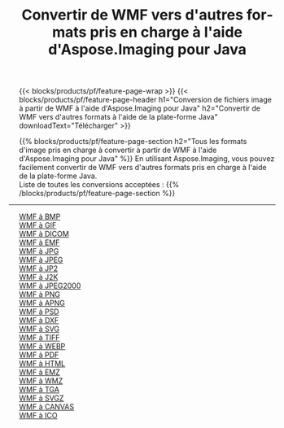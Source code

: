 ﻿---
title: Convertir de WMF vers d'autres formats pris en charge à l'aide d'Aspose.Imaging pour Java 
weight: 3920
url: /fr/java/conversion/from/wmf 
lang: fr
langdirlevel: 2
locales: zh-hans,ja,it,ru,de,es,fr,nl,id,lt,pl,pt,vi,tr,ko,zh-hant,ar,hi,th,sv,cs,uk,he
description: En utilisant Aspose.Imaging, vous pouvez facilement convertir de WMF vers d'autres formats à l'aide de la plate-forme Java
---

{{< blocks/products/pf/feature-page-wrap >}}
{{< blocks/products/pf/feature-page-header h1="Conversion de fichiers image à partir de WMF à l'aide d'Aspose.Imaging pour Java" h2="Convertir de WMF vers d'autres formats à l'aide de la plate-forme Java" downloadText="Télécharger" >}}


{{% blocks/products/pf/feature-page-section  h2="Tous les formats d'image pris en charge à convertir à partir de WMF à l'aide d'Aspose.Imaging pour Java" %}}
En utilisant Aspose.Imaging, vous pouvez facilement convertir de WMF vers d'autres formats pris en charge à l'aide de la plate-forme Java.
<br/>
Liste de toutes les conversions acceptées :
{{% /blocks/products/pf/feature-page-section %}}
<div class="container-fluid productfamilypage bg-gray">
    <div class="convertypes bg-gray agp-content section">
        <div class="container">
		<hr style="margin-left:-20px;"/>
		<div class="row other-converters">
		    <div class='col-md-2 other-converter remove-lp remove-rp'><a href="/imaging/fr/java/conversion/wmf-to-bmp" >WMF à BMP</a></div><div class='col-md-2 other-converter remove-lp remove-rp'><a href="/imaging/fr/java/conversion/wmf-to-gif" >WMF à GIF</a></div><div class='col-md-2 other-converter remove-lp remove-rp'><a href="/imaging/fr/java/conversion/wmf-to-dicom" >WMF à DICOM</a></div><div class='col-md-2 other-converter remove-lp remove-rp'><a href="/imaging/fr/java/conversion/wmf-to-emf" >WMF à EMF</a></div><div class='col-md-2 other-converter remove-lp remove-rp'><a href="/imaging/fr/java/conversion/wmf-to-jpg" >WMF à JPG</a></div><div class='col-md-2 other-converter remove-lp remove-rp'><a href="/imaging/fr/java/conversion/wmf-to-jpeg" >WMF à JPEG</a></div><div class='col-md-2 other-converter remove-lp remove-rp'><a href="/imaging/fr/java/conversion/wmf-to-jp2" >WMF à JP2</a></div><div class='col-md-2 other-converter remove-lp remove-rp'><a href="/imaging/fr/java/conversion/wmf-to-j2k" >WMF à J2K</a></div><div class='col-md-2 other-converter remove-lp remove-rp'><a href="/imaging/fr/java/conversion/wmf-to-jpeg2000" >WMF à JPEG2000</a></div><div class='col-md-2 other-converter remove-lp remove-rp'><a href="/imaging/fr/java/conversion/wmf-to-png" >WMF à PNG</a></div><div class='col-md-2 other-converter remove-lp remove-rp'><a href="/imaging/fr/java/conversion/wmf-to-apng" >WMF à APNG</a></div><div class='col-md-2 other-converter remove-lp remove-rp'><a href="/imaging/fr/java/conversion/wmf-to-psd" >WMF à PSD</a></div><div class='col-md-2 other-converter remove-lp remove-rp'><a href="/imaging/fr/java/conversion/wmf-to-dxf" >WMF à DXF</a></div><div class='col-md-2 other-converter remove-lp remove-rp'><a href="/imaging/fr/java/conversion/wmf-to-svg" >WMF à SVG</a></div><div class='col-md-2 other-converter remove-lp remove-rp'><a href="/imaging/fr/java/conversion/wmf-to-tiff" >WMF à TIFF</a></div><div class='col-md-2 other-converter remove-lp remove-rp'><a href="/imaging/fr/java/conversion/wmf-to-webp" >WMF à WEBP</a></div><div class='col-md-2 other-converter remove-lp remove-rp'><a href="/imaging/fr/java/conversion/wmf-to-pdf" >WMF à PDF</a></div><div class='col-md-2 other-converter remove-lp remove-rp'><a href="/imaging/fr/java/conversion/wmf-to-html" >WMF à HTML</a></div><div class='col-md-2 other-converter remove-lp remove-rp'><a href="/imaging/fr/java/conversion/wmf-to-emz" >WMF à EMZ</a></div><div class='col-md-2 other-converter remove-lp remove-rp'><a href="/imaging/fr/java/conversion/wmf-to-wmz" >WMF à WMZ</a></div><div class='col-md-2 other-converter remove-lp remove-rp'><a href="/imaging/fr/java/conversion/wmf-to-tga" >WMF à TGA</a></div><div class='col-md-2 other-converter remove-lp remove-rp'><a href="/imaging/fr/java/conversion/wmf-to-svgz" >WMF à SVGZ</a></div><div class='col-md-2 other-converter remove-lp remove-rp'><a href="/imaging/fr/java/conversion/wmf-to-canvas" >WMF à CANVAS</a></div><div class='col-md-2 other-converter remove-lp remove-rp'><a href="/imaging/fr/java/conversion/wmf-to-ico" >WMF à ICO</a></div>
                </div>
        </div>
    </div>
</div>
<br/>

